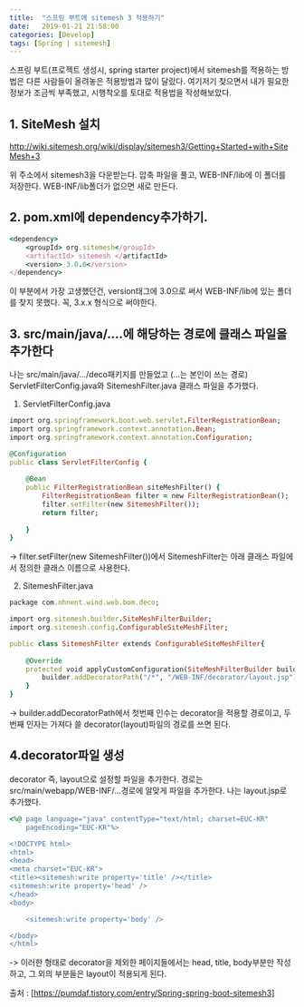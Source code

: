 ```yaml
---
title:  "스프링 부트에 sitemesh 3 적용하기"
date:   2019-01-21 21:58:00
categories: [Develop]
tags: [Spring | sitemesh]
---
```


스프링 부트(프로젝트 생성시, spring starter project)에서 sitemesh를 적용하는 방법은 다른 사람들이 올려놓은 적용방법과 많이 달랐다.
여기저기 찾으면서 내가 필요한 정보가 조금씩 부족했고, 시행착오를 토대로 적용법을 작성해보았다.

## 1. SiteMesh 설치 

http://wiki.sitemesh.org/wiki/display/sitemesh3/Getting+Started+with+SiteMesh+3

위 주소에서 sitemesh3을 다운받는다.
압축 파일을 풀고, WEB-INF/lib에 이 폴더를 저장한다.
WEB-INF/lib폴더가 없으면 새로 만든다.


## 2. pom.xml에 dependency추가하기.

```ruby
<dependency>
	<groupId> org.sitemesh</groupId>
	<artifactId> sitemesh </artifactId>
	<version> 3.0.0</version> 
</dependency>
```

이 부분에서 가장 고생했던건, version태그에 3.0으로 써서 WEB-INF/lib에 있는 폴더를 찾지 못했다.
꼭, 3.x.x 형식으로 써야한다.


## 3. src/main/java/....에 해당하는 경로에 클래스 파일을 추가한다
나는 src/main/java/.../deco패키지를 만들었고 (...는 본인이 쓰는 경로)
ServletFilterConfig.java와 SitemeshFilter.java 클래스 파일을 추가했다.

1. ServletFilterConfig.java
```ruby
import org.springframework.boot.web.servlet.FilterRegistrationBean;
import org.springframework.context.annotation.Bean;
import org.springframework.context.annotation.Configuration;

@Configuration
public class ServletFilterConfig {
		
	@Bean
	public FilterRegistrationBean siteMeshFilter() {
		FilterRegistrationBean filter = new FilterRegistrationBean();
		filter.setFilter(new SitemeshFilter());	
		return filter;
		
	}	
}
```
-> filter.setFilter(new SitemeshFilter())에서 SitemeshFilter는 아래 클래스 파일에서 정의한 클래스 이름으로 사용한다. 

2. SitemeshFilter.java
```ruby
package com.nhnent.wind.web.bom.deco;

import org.sitemesh.builder.SiteMeshFilterBuilder;
import org.sitemesh.config.ConfigurableSiteMeshFilter;

public class SitemeshFilter extends ConfigurableSiteMeshFilter{
	
	@Override
	protected void applyCustomConfiguration(SiteMeshFilterBuilder builder) {
		builder.addDecoratorPath("/*", "/WEB-INF/decorator/layout.jsp");
	}
}

```
-> builder.addDecoratorPath에서 첫번째 인수는 decorator을 적용할 경로이고, 두번째 인자는 가져다 쓸 decorator(layout)파일의 경로를 쓰면 된다.

## 4.decorator파일 생성

decorator 즉, layout으로 설정할 파일을 추가한다.
경로는 src/main/webapp/WEB-INF/...경로에 알맞게 파일을 추가한다. 나는 layout.jsp로 추가했다.

```ruby
<%@ page language="java" contentType="text/html; charset=EUC-KR"
	pageEncoding="EUC-KR"%>

<!DOCTYPE html>
<html>
<head>
<meta charset="EUC-KR">
<title><sitemesh:write property='title' /></title>
<sitemesh:write property='head' />
</head>
<body>

	<sitemesh:write property='body' />

</body>
</html>

```

-> 이러한 형태로 decorator을 제외한 페이지들에서는 head, title, body부분만 작성하고, 그 외의 부분들은 layout이 적용되게 된다.




출처 : [https://pumdaf.tistory.com/entry/Spring-spring-boot-sitemesh3]
